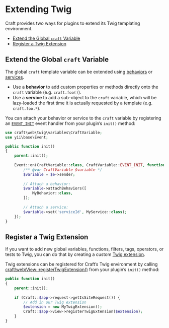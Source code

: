 # Extending Twig

Craft provides two ways for plugins to extend its Twig templating environment.

- [Extend the Global `craft` Variable](#extend-the-craft-global-variable)
- [Register a Twig Extension](#register-a-twig-extension)

## Extend the Global `craft` Variable

The global `craft` template variable can be extended using [behaviors](http://www.yiiframework.com/doc-2.0/guide-concept-behaviors.html) or [services](http://www.yiiframework.com/doc-2.0/guide-concept-service-locator.html).

- Use a **behavior** to add custom properties or methods directly onto the `craft` variable (e.g. `craft.foo()`).
- Use a **service** to add a sub-object to the `craft` variable, which will be lazy-loaded the first time it is actually requested by a template (e.g. `craft.foo.*`).

You can attach your behavior or service to the `craft` variable by registering an [`EVENT_INIT`](https://docs.craftcms.com/api/v3/craft-web-twig-variables-craftvariable.html#EVENT_INIT-detail) event handler from your plugin’s `init()` method:

```php
use craft\web\twig\variables\CraftVariable;
use yii\base\Event;

public function init()
{
    parent::init();
    
    Event::on(CraftVariable::class, CraftVariable::EVENT_INIT, function(Event $e) {
        /** @var CraftVariable $variable */
        $variable = $e->sender;
        
        // Attach a behavior:
        $variable->attachBehaviors([
            MyBehavior::class,
        ]);
        
        // Attach a service:
        $variable->set('serviceId', MyService::class);
    });
}
```

## Register a Twig Extension

If you want to add new global variables, functions, filters, tags, operators, or tests to Twig, you can do that by creating a custom [Twig extension](https://twig.symfony.com/doc/2.x/advanced.html#creating-an-extension).

Twig extensions can be registered for Craft’s Twig environment by calling [craft\web\View::registerTwigExtension()](https://docs.craftcms.com/api/v3/craft-web-view.html#registerTwigExtension()-detail) from your plugin’s `init()` method:

```php
public function init()
{
    parent::init();
    
    if (Craft::$app->request->getIsSiteRequest()) {
        // Add in our Twig extension
        $extension = new MyTwigExtension();
        Craft::$app->view->registerTwigExtension($extension);
    }
}
```
